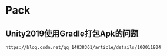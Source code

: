 # Pack

## Unity2019使用Gradle打包Apk的问题 <a id="articleContentId"></a>

```text
https://blog.csdn.net/qq_14838361/article/details/100011804
```

